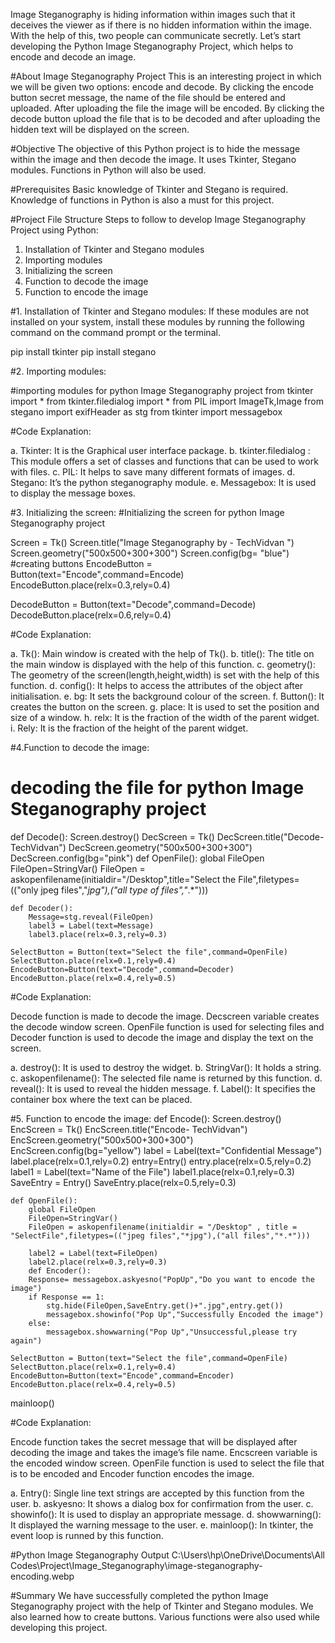 Image Steganography is hiding information within images such that it deceives the viewer as if there is no hidden information within the image. 
With the help of this, two people can communicate secretly. Let’s start developing the Python Image Steganography Project, which helps to encode and decode an image.

#About Image Steganography Project
This is an interesting project in which we will be given two options: encode and decode. 
By clicking the encode button secret message, the name of the file should be entered and uploaded. 
After uploading the file the image will be encoded. By clicking the decode button upload the file that is to be decoded and after uploading the hidden text will be displayed on the screen.

#Objective
The objective of this Python project is to hide the message within the image and then decode the image. It uses Tkinter, Stegano modules. 
Functions in Python will also be used.

#Prerequisites
Basic knowledge of Tkinter and Stegano is required. 
Knowledge of functions in Python is also a must for this project.

#Project File Structure
Steps to follow to develop Image Steganography Project using Python:

1. Installation of Tkinter and Stegano modules
2. Importing modules
3. Initializing the screen
4. Function to decode the image
5. Function to encode the image

#1. Installation of Tkinter and Stegano modules:
If these modules are not installed on your system, install these modules by running the following command on the command prompt or the terminal.

pip install tkinter
pip install stegano

#2. Importing modules:

#importing modules for python Image Steganography project
from tkinter import *
from tkinter.filedialog import *
from PIL import ImageTk,Image
from stegano import exifHeader as stg
from tkinter import messagebox

#Code Explanation:

a. Tkinter: It is the Graphical user interface package.
b. tkinter.filedialog : This module offers a set of classes and functions that can be used to work with files.
c. PIL: It helps to save many different formats of images.
d. Stegano: It’s the python steganography module.
e. Messagebox: It is used to display the message boxes.

#3. Initializing the screen:
#Initializing the screen for python Image Steganography project

Screen = Tk()
Screen.title("Image Steganography by - TechVidvan ")
Screen.geometry("500x500+300+300")
Screen.config(bg= "blue")
#creating buttons
EncodeButton = Button(text="Encode",command=Encode)
EncodeButton.place(relx=0.3,rely=0.4)
 
DecodeButton = Button(text="Decode",command=Decode)
DecodeButton.place(relx=0.6,rely=0.4)

#Code Explanation:

a. Tk(): Main window is created with the help of Tk().
b. title(): The title on the main window is displayed with the help of this function.
c. geometry(): The geometry of the screen(length,height,width) is set with the help of this function.
d. config(): It helps to access the attributes of the object after initialisation.
e. bg: It sets the background colour of the screen.
f. Button(): It creates the button on the screen.
g. place: It is used to set the position and size of a window.
h. relx: It is the fraction of the width of the parent widget.
i. Rely: It is the fraction of the height of the parent widget.

#4.Function to decode the image:
# decoding the file for python Image Steganography project
def Decode():
    Screen.destroy()
    DecScreen = Tk()
    DecScreen.title("Decode- TechVidvan")
    DecScreen.geometry("500x500+300+300")
    DecScreen.config(bg="pink")
    def OpenFile():
        global FileOpen
        FileOpen=StringVar()
        FileOpen = askopenfilename(initialdir="/Desktop",title="Select the File",filetypes=(("only jpeg files","*jpg"),("all type of files","*.*")))
        
    def Decoder():
        Message=stg.reveal(FileOpen)
        label3 = Label(text=Message)
        label3.place(relx=0.3,rely=0.3)
        
    SelectButton = Button(text="Select the file",command=OpenFile)
    SelectButton.place(relx=0.1,rely=0.4)
    EncodeButton=Button(text="Decode",command=Decoder)
    EncodeButton.place(relx=0.4,rely=0.5)

#Code Explanation:

Decode function is made to decode the image. Decscreen variable creates the decode window screen. OpenFile function is used for selecting files and Decoder function is used to decode the image and display the text on the screen.

a. destroy(): It is used to destroy the widget.
b. StringVar(): It holds a string.
c. askopenfilename(): The selected file name is returned by this function.
d. reveal(): It is used to reveal the hidden message.
f. Label(): It specifies the container box where the text can be placed.

#5. Function to encode the image:
def Encode():
    Screen.destroy()
    EncScreen = Tk()
    EncScreen.title("Encode- TechVidvan")
    EncScreen.geometry("500x500+300+300")
    EncScreen.config(bg="yellow")
    label = Label(text="Confidential Message")
    label.place(relx=0.1,rely=0.2)
    entry=Entry()
    entry.place(relx=0.5,rely=0.2)
    label1 = Label(text="Name of the File")
    label1.place(relx=0.1,rely=0.3)
    SaveEntry = Entry()
    SaveEntry.place(relx=0.5,rely=0.3)
 
    def OpenFile():
        global FileOpen
        FileOpen=StringVar()
        FileOpen = askopenfilename(initialdir = "/Desktop" , title = "SelectFile",filetypes=(("jpeg files","*jpg"),("all files","*.*")))
 
        label2 = Label(text=FileOpen)
        label2.place(relx=0.3,rely=0.3)
        def Encoder():
        Response= messagebox.askyesno("PopUp","Do you want to encode the image")
        if Response == 1:
            stg.hide(FileOpen,SaveEntry.get()+".jpg",entry.get())
            messagebox.showinfo("Pop Up","Successfully Encoded the image")
        else:
            messagebox.showwarning("Pop Up","Unsuccessful,please try again")
 
    SelectButton = Button(text="Select the file",command=OpenFile)
    SelectButton.place(relx=0.1,rely=0.4)
    EncodeButton=Button(text="Encode",command=Encoder)
    EncodeButton.place(relx=0.4,rely=0.5)
mainloop()

#Code Explanation:

Encode function takes the secret message that will be displayed after decoding the image and takes the image’s file name. Encscreen variable is the encoded window screen. OpenFile function is used to select the file that is to be encoded and Encoder function encodes the image.

a. Entry(): Single line text strings are accepted by this function from the user.
b. askyesno: It shows a dialog box for confirmation from the user.
c. showinfo(): It is used to display an appropriate message.
d. showwarning(): It displayed the warning message to the user.
e. mainloop(): In tkinter, the event loop is runned by this function.

#Python Image Steganography Output
C:\Users\hp\OneDrive\Documents\All Codes\Project\Image_Steganography\image-steganography-encoding.webp

#Summary
We have successfully completed the python Image Steganography project with the help of Tkinter and Stegano modules. We also learned how to create buttons. 
Various functions were also used while developing this project.